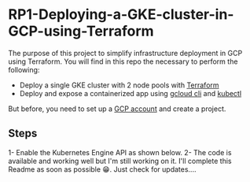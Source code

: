 # RP1-Deploying-a-GKE-cluster-in-GCP-using-Terraform

The purpose of this project to simplify infrastructure deployment in GCP using Terraform.
You will find in this repo the necessary to perform the following:
  - Deploy a single GKE cluster with 2 node pools with [Terraform](https://terraform.io)
  - Deploy and expose a containerized app using [gcloud cli](http://cloud.google.com/sdk/docs#install_the_latest_cloud_tools_version_cloudsdk_current_version) and [kubectl](https://kubernetes.io/docs/tasks/tools/install-kubectl/%C2%A0%C2%A0) 

But before, you need to set up a [GCP account](https://console.cloud.google.com/getting-started) and create a project.

## Steps

1- Enable the Kubernetes Engine API as shown below.
2- The code is available and working well but I'm still working on it. I'll complete this Readme as soon as possible 😁. 
Just check for updates....
